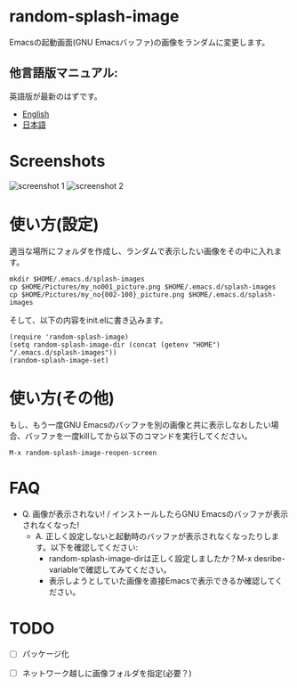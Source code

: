 # random-splash-image
Emacsの起動画面(GNU Emacsバッファ)の画像をランダムに変更します。
## 他言語版マニュアル:
英語版が最新のはずです。
- [English](README.md)
- [日本語](README.ja.md)

# Screenshots
![screenshot 1](https://raw.githubusercontent.com/kakakaya/random-splash-image/master/rsi-ss-1.png)
![screenshot 2](https://raw.githubusercontent.com/kakakaya/random-splash-image/master/rsi-ss-2.png)

# 使い方(設定)
適当な場所にフォルダを作成し、ランダムで表示したい画像をその中に入れます。
```
mkdir $HOME/.emacs.d/splash-images
cp $HOME/Pictures/my_no001_picture.png $HOME/.emacs.d/splash-images
cp $HOME/Pictures/my_no{002-100}_picture.png $HOME/.emacs.d/splash-images
```
そして、以下の内容をinit.elに書き込みます。
```
(require 'random-splash-image)
(setq random-splash-image-dir (concat (getenv "HOME") "/.emacs.d/splash-images"))
(random-splash-image-set)
```

# 使い方(その他)
もし、もう一度GNU Emacsのバッファを別の画像と共に表示しなおしたい場合、バッファを一度killしてから以下のコマンドを実行してください。
```
M-x random-splash-image-reopen-screen
```

# FAQ
- Q. 画像が表示されない! / インストールしたらGNU Emacsのバッファが表示されなくなった!
  - A. 正しく設定しないと起動時のバッファが表示されなくなったりします。以下を確認してください:
    - random-splash-image-dirは正しく設定しましたか？M-x desribe-variableで確認してみてください。
    - 表示しようとしていた画像を直接Emacsで表示できるか確認してください。

# TODO
- [ ] パッケージ化
- [ ] ネットワーク越しに画像フォルダを指定(必要？)

